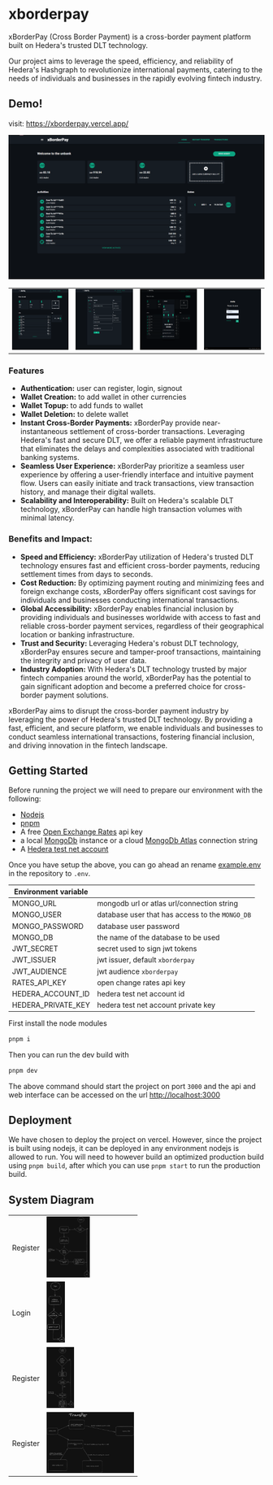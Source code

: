 # xborderpay

xBorderPay (Cross Border Payment) is a cross-border payment platform built on Hedera's trusted DLT technology. 

Our project aims to leverage the speed, efficiency, and reliability of Hedera's Hashgraph to revolutionize international payments, catering to the needs of individuals and businesses in the rapidly evolving fintech industry.

## Demo!

visit: <a href="https://xborderpay.vercel.app/" target="_blank">https://xborderpay.vercel.app/</a>

!["xBorderPay Preview"](https://github.com/PascalBenstrong/xborderpay/blob/main/screenshots/home-preview.png?raw=true "Home Page Preview")

<table>
  <tr>
     <td><img src="./screenshots/home-preview.png" height="120"> </td>
     <td> <img src="./screenshots/e-transfer.png" height="120"> </td>
     <td> <img src="./screenshots/wallet-preview.png" height="120"> </td>
     <td> <img src="./screenshots/login.png" height="120"> </td>
  </tr>
  

</table>

### Features

- **Authentication:** user can register, login, signout
- **Wallet Creation:** to add wallet in other currencies
- **Wallet Topup:** to add funds to wallet
- **Wallet Deletion:** to delete wallet
- **Instant Cross-Border Payments:** xBorderPay provide near-instantaneous settlement of cross-border transactions. Leveraging Hedera's fast and secure DLT, we offer a reliable payment infrastructure that eliminates the delays and complexities associated with traditional banking systems.
- **Seamless User Experience:** xBorderPay prioritize a seamless user experience by offering a user-friendly interface and intuitive payment flow. Users can easily initiate and track transactions, view transaction history, and manage their digital wallets.
- **Scalability and Interoperability:** Built on Hedera's scalable DLT technology, xBorderPay can handle high transaction volumes with minimal latency.

### Benefits and Impact:

- **Speed and Efficiency:** xBorderPay utilization of Hedera's trusted DLT technology ensures fast and efficient cross-border payments, reducing settlement times from days to seconds.
- **Cost Reduction:** By optimizing payment routing and minimizing fees and foreign exchange costs, xBorderPay offers significant cost savings for individuals and businesses conducting international transactions.
- **Global Accessibility:** xBorderPay enables financial inclusion by providing individuals and businesses worldwide with access to fast and reliable cross-border payment services, regardless of their geographical location or banking infrastructure.
- **Trust and Security:** Leveraging Hedera's robust DLT technology, xBorderPay ensures secure and tamper-proof transactions, maintaining the integrity and privacy of user data.
- **Industry Adoption:** With Hedera's DLT technology trusted by major fintech companies around the world, xBorderPay has the potential to gain significant adoption and become a preferred choice for cross-border payment solutions.

xBorderPay aims to disrupt the cross-border payment industry by leveraging the power of Hedera's trusted DLT technology. By providing a fast, efficient, and secure platform, we enable individuals and businesses to conduct seamless international transactions, fostering financial inclusion, and driving innovation in the fintech landscape.

## Getting Started
Before running the project we will need to prepare our environment with the following:

- [Nodejs](https://nodejs.org/en/download)
- [pnpm](https://pnpm.io/installation)
- A free [Open Exchange Rates](https://openexchangerates.org/) api key
- a local [MongoDb](https://www.mongodb.com/docs/manual/installation/) instance or a cloud [MongoDb Atlas](https://www.mongodb.com/atlas) connection string
- A [Hedera test net account](https://docs.hedera.com/hedera/getting-started/environment-set-up)

Once you have setup the above, you can go ahead an rename [example.env](./example.env) in the repository to `.env`.

| Environment variable |                                                 |
| -------------------- | ----------------------------------------------- |
| MONGO_URL            | mongodb url or atlas url/connection string      |
| MONGO_USER           | database user that has access to the `MONGO_DB` |
| MONGO_PASSWORD       | database user password                          |
| MONGO_DB             | the name of the database to be used             |
| JWT_SECRET           | secret used to sign jwt tokens                  |
| JWT_ISSUER           | jwt issuer, default `xborderpay`                |
| JWT_AUDIENCE         | jwt audience `xborderpay`                       |
| RATES_API_KEY        | open change rates api key                       |
| HEDERA_ACCOUNT_ID    | hedera test net account id                      |
| HEDERA_PRIVATE_KEY   | hedera test net account private key             |


First install the node modules
```bash
pnpm i
```

Then you can run the dev build with
```bash
pnpm dev
```
The above command should start the project on port `3000` and the api and web interface can be accessed on the url [http://localhost:3000](http://localhost:3000)

## Deployment

We have chosen to deploy the project on vercel. However, since the project is built using nodejs, it can be deployed in any environment nodejs is allowed to run.
You will need to however build an optimized production build using `pnpm build`, after which you can use `pnpm start` to run the production build.

## System Diagram
| |                                                 |
| -------------------- | ----------------------------------------------- |
| Register            | <img src="./screenshots/diagrams/register.png" height="120">      |
| Login            | <img src="./screenshots/diagrams/login.png" height="120">      |
| Register            | <img src="./screenshots/diagrams/create-wallet.png" height="120">      |
| Register            | <img src="./screenshots/diagrams/transfer-process.png" height="120">      |
